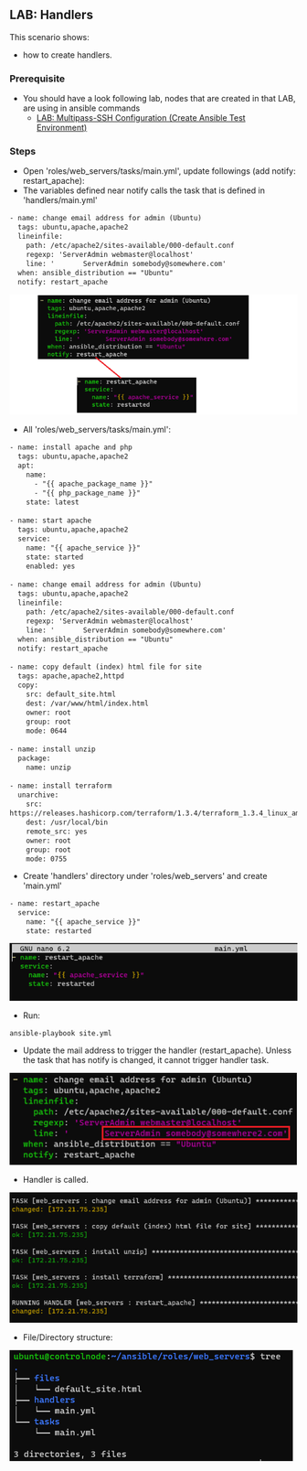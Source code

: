 ## LAB: Handlers

This scenario shows:
- how to create handlers.

### Prerequisite

- You should have a look following lab, nodes that are created in that LAB, are using in ansible commands
  - [LAB: Multipass-SSH Configuration (Create Ansible Test Environment)](./Multipass-SSH-Configuration.md)

### Steps

- Open 'roles/web_servers/tasks/main.yml', update followings (add notify: restart_apache):
- The variables defined near notify calls the task that is defined in 'handlers/main.yml'

```
- name: change email address for admin (Ubuntu)
  tags: ubuntu,apache,apache2
  lineinfile:
    path: /etc/apache2/sites-available/000-default.conf
    regexp: 'ServerAdmin webmaster@localhost'
    line: '       ServerAdmin somebody@somewhere.com'
  when: ansible_distribution == "Ubuntu"
  notify: restart_apache
 ```
 
 ![image](./img/202517097-3f895a18-af2f-4103-a5af-18632dea71df.png)

  
- All 'roles/web_servers/tasks/main.yml':
```
- name: install apache and php
  tags: ubuntu,apache,apache2
  apt:
    name:
      - "{{ apache_package_name }}"
      - "{{ php_package_name }}"
    state: latest

- name: start apache
  tags: ubuntu,apache,apache2
  service:
    name: "{{ apache_service }}"
    state: started
    enabled: yes

- name: change email address for admin (Ubuntu)
  tags: ubuntu,apache,apache2
  lineinfile:
    path: /etc/apache2/sites-available/000-default.conf
    regexp: 'ServerAdmin webmaster@localhost'
    line: '       ServerAdmin somebody@somewhere.com'
  when: ansible_distribution == "Ubuntu"
  notify: restart_apache

- name: copy default (index) html file for site
  tags: apache,apache2,httpd
  copy:
    src: default_site.html
    dest: /var/www/html/index.html
    owner: root
    group: root
    mode: 0644

- name: install unzip
  package:
    name: unzip

- name: install terraform
  unarchive:
    src: https://releases.hashicorp.com/terraform/1.3.4/terraform_1.3.4_linux_amd64.zip
    dest: /usr/local/bin
    remote_src: yes
    owner: root
    group: root
    mode: 0755
```

- Create 'handlers' directory under 'roles/web_servers' and create 'main.yml' 

```
- name: restart_apache
  service:
    name: "{{ apache_service }}"
    state: restarted
```

![image](./img/202516238-4bd6f722-656f-4bd7-a3a0-135afc562a63.png)

- Run:

```
ansible-playbook site.yml
```

- Update the mail address to trigger the handler (restart_apache). Unless the task that has notify is changed, it cannot trigger handler task.   

![image](./img/202518007-922c1f40-0c66-4a89-a121-8b1c16d5d30b.png)

- Handler is called.

![image](./img/202517584-71df6b36-314b-4ceb-af23-6d73cded4e5b.png)

- File/Directory structure:

![image](./img/202518840-c9aa8a6c-a134-444d-9e00-53d60b1ad7dc.png)


